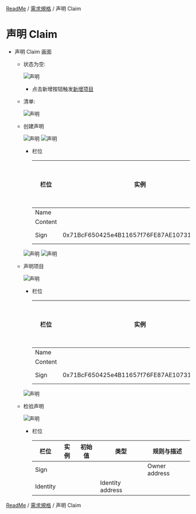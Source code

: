 [ReadMe](../README.md) / [需求規格](../requirements.md) / 声明 Claim

# 声明 Claim

* 声明 Claim 画面

	* 状态为空:

		![声明](../assets/screen-id-claims-empty.png)

		* 点击新增按钮触发[新增项目](#claims-create-item)

	* 清单:

		![声明](../assets/screen-id-claims.png)

	* <a name="claims-create-item">创建声明</a>

		![声明](../assets/screen-certificate-1.png)
		![声明](../assets/screen-certificate-2.png)

		* 栏位

			栏位 | 实例 | 初始值 | 类型 | 规则与描述
			------------- | ------------- | ------------- | ------------- | -------------
			Name |  |  |  | 
			Content |  |  | image | 
			Sign | 0x71BcF650425e4B11657f76FE87AE10731F8d1111 |  | owner Address | 
		
		![声明](../assets/screen-certificate-3.png)
		![声明](../assets/screen-certificate-confirmation.png)

	* 声明项目

		![声明](../assets/screen-certificate-item.png)

		* 栏位

			栏位 | 实例 | 初始值 | 类型 | 规则与描述
			------------- | ------------- | ------------- | ------------- | -------------
			Name |  |  |  | 
			Content |  |  | image | 
			Sign | 0x71BcF650425e4B11657f76FE87AE10731F8d1111 |  | owner Address | 

		![声明](../assets/screen-certificate-item-image-review.png)

	*	检验声明

		![声明](../assets/screen-verifi-certificate-item.png)

		* 栏位

			栏位 | 实例 | 初始值 | 类型 | 规则与描述
			------------- | ------------- | ------------- | ------------- | -------------
			Sign |  |  |  | Owner address
			Identity |  |  | Identity address

[ReadMe](../README.md) / [需求規格](../requirements.md) / 声明 Claim
